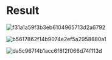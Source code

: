 # Result

![f31a1a59f3b3eb6104965713d2a6792](https://user-images.githubusercontent.com/83746881/195805388-1ed4a96e-43d3-4c59-80fb-ef0ebc915989.png)

![b5617862f14b9074e2ef5a2958880a1](https://user-images.githubusercontent.com/83746881/195805402-eef8f503-7e1f-47e1-9782-43ab6d9d7956.png)

![da5c967f4b1acc6f8f2f066d74f113d](https://user-images.githubusercontent.com/83746881/195805427-b027f06f-ea61-4717-a5af-715aa29807cd.png)

